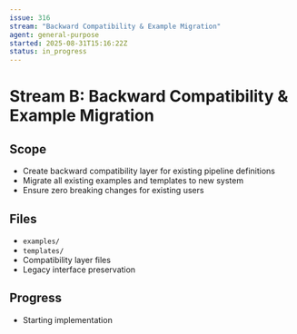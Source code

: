```yaml
---
issue: 316
stream: "Backward Compatibility & Example Migration"
agent: general-purpose
started: 2025-08-31T15:16:22Z
status: in_progress
---
```


# Stream B: Backward Compatibility & Example Migration

## Scope
- Create backward compatibility layer for existing pipeline definitions
- Migrate all existing examples and templates to new system
- Ensure zero breaking changes for existing users

## Files
- `examples/`
- `templates/`
- Compatibility layer files
- Legacy interface preservation

## Progress
- Starting implementation